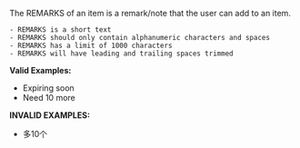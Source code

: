 <!-- markdownlint-disable-file first-line-h1 -->
The REMARKS of an item is a remark/note that the user can add to an item.

```info
- REMARKS is a short text
- REMARKS should only contain alphanumeric characters and spaces
- REMARKS has a limit of 1000 characters
- REMARKS will have leading and trailing spaces trimmed
```

**Valid Examples:**
- Expiring soon
- Need 10 more

**INVALID EXAMPLES:**
- 多10个
